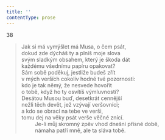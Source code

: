 ```yaml
---
title: ''
contentType: prose
---
```


38

> Jak si má vymýšlet má Musa, o čem psát,  
> dokud zde dýcháš ty a plníš moje slova  
> svým sladkým obsahem, který je škoda dát  
> každému všednímu papíru opakovat?  
> Sám sobě poděkuj, jestliže budeš zřít  
> v mých verších cokoliv hodné tvé pozornosti:  
> kdo je tak němý, že nesvede hovořit  
> o tobě, když ho ty osvítíš výmluvností?  
> Desátou Musou buď, desetkrát cennější  
> nežli těch devět, jež vzývají veršovníci;  
> a kdo se obrací na tebe ve verši,  
> tomu dej na věky psát verše věčné znící.  
>          Je-li můj skromný zpěv vhod dnešní přísné době,  
>          námaha patří mně, ale ta sláva tobě.
